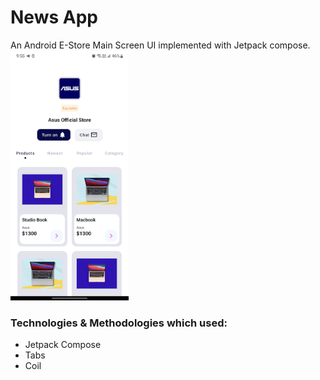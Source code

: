 # News App

An Android E-Store Main Screen UI implemented with Jetpack compose.
<img src="/previews/ss1.png" height="400">

### Technologies & Methodologies which used:

* Jetpack Compose
* Tabs
* Coil